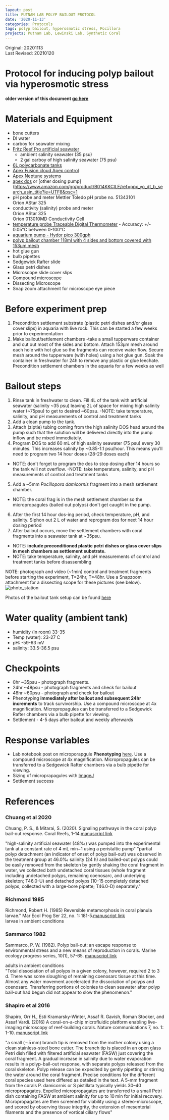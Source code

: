 ```yaml
---
layout: post
title: PUTNAM LAB POLYP BAILOUT PROTOCOL
date: '2020-11-13'
categories: Protocols
tags: polyp bailout, hyperosmotic stress, Pocillora
projects: Putnam Lab, Lewinski Lab, Synthetic Coral
---
```


Original: 20201113  
Last Revised: 20210120

# Protocol for inducing polyp bailout via hyperosmotic stress

#### older version of this document [go here](https://github.com/thesyntheticcoral/SynCoral_Protocols/blob/master/Polyp_Bailout/polyp_bailout_protocols.md)

# Materials and Equipment
- bone cutters
- DI water
- carboy for seawater mixing
- [Fritz Reef Pro artificial seawater](https://www.amazon.com/gp/product/B01K4YY8HM/ref=ppx_yo_dt_b_search_asin_title?ie=UTF8&psc=1)
    - ambient salinity seawater (35 psu)
    - 2 gal carboy of high salinity seawater (75 psu)
- [6L polycarbonate tanks](https://www.amazon.com/gp/product/B0006384LI/ref=ppx_yo_dt_b_asin_title_o02_s00?ie=UTF8&psc=1)
- [Apex Fusion cloud Apex control](https://www.neptunesystems.com/apex-fusion/)
- [Apex Neptune systems](https://www.neptunesystems.com/apex-2016/)
- [apex dos](https://www.neptunesystems.com/dos/) or [other dosing pump] (https://www.amazon.com/gp/product/B014KKCILE/ref=ppx_yo_dt_b_search_asin_title?ie=UTF8&psc=1
- pH probe and meter
    Mettler Toledo pH probe no. 51343101  
    Orion AStar 325  
- conductivity (salinity) probe and meter  
    Orion AStar 325  
    Orion 013010MD Conductivity Cell  
- [temperature probe Traceable Digital Thermometer](https://us.vwr.com/store/product/4948116/vwr-traceable-digital-thermometer)
        - Accuracy:  +/- 0.05°C between 0-100°C
- [aquarium pump - Hydor pico 300gph](https://www.amazon.com/gp/product/B003SNG9I8/ref=ppx_yo_dt_b_asin_title_o06_s00?ie=UTF8&psc=1)
- [polyp bailout chamber 118ml with 4 sides and bottom covered with 153µm mesh](https://www.amazon.com/gp/product/B00PCJ8T6G/ref=ppx_yo_dt_b_asin_title_o00_s00?ie=UTF8&psc=1)
- hot glue gun
- bulb pipettes
- Sedgewick Rafter slide
- Glass petri dishes
- Microscope slide cover slips
- Compound microscope
- Dissecting Microscope
- Snap zoom attachment for microscope eye piece

# Before experiment prep
1. Precondition settlement substrate (plastic petri dishes and/or glass cover slips) in aquaria with live rock. This can be started a few weeks prior to experimentation
2. Make bailout/settlement chambers
-take a small tupperware container and cut out most of the sides and bottom. Attach 153µm mesh around each hole with hot glue so the fragments can receive water flow. Secure mesh around the tupperware (with holes) using a hot glue gun. Soak the container in freshwater for 24h to remove any plastic or glue leechate. Precondition settlement chambers in the aquaria for a few weeks as well

# Bailout steps
1. Rinse tank in freshwater to clean. Fill 4L of the tank with artificial seawater (salinity ~35 psu) leaving 2L of space for mixing high salinity water (~75psu) to get to desired ~60psu.
-NOTE: take temperature, salinity, and pH measurements of control and treatment tanks
2. Add a clean pump to the tank.
3. Attach (ziptie) tubing coming from the high salinity DOS head around the pump such that the solution will be delivered directly into the pump inflow and be mixed immediately.
4. Program DOS to add 60 mL of high salinity seawater (75 psu) every 30 minutes. This increases salinity by ~0.85-1.1 psu/hour. This means you'll need to program two 14 hour doses (28-29 doses each)
- NOTE: don't forget to program the dos to stop dosing after 14 hours so the tank will not overflow.
-NOTE: take temperature, salinity, and pH measurements of control and treatment tanks
5. Add a ~5mm *Pocillopora damicornis* fragment into a mesh settlement chamber.
- NOTE: the coral frag is in the mesh settlement chamber so the micropropagules (bailed out polyps) don't get caught in the pump.
6. After the first 14 hour dos-ing period, check temperature, pH, and salinity. Siphon out 2 L of water and reprogram dos for next 14 hour dosing period
7. After bailout occurs, move the settlement chambers with coral fragments into a seawater tank at ~35psu.
- NOTE: **include preconditioned plastic petri dishes or glass cover slips in mesh chambers as settlement substrate.**
- NOTE: take temperature, salinity, and pH measurements of control and treatment tanks before disassembling

NOTE: photograph and video (~1min) control and treatment fragments before starting the experiment, T=24hr, T=48hr. Use a Snapzoom attachment for a dissecting scope for these pictures (see below).
![photo_station](https://github.com/thesyntheticcoral/SynCoral_Protocols/blob/master/Polyp_Bailout/equipment_images/chambers_near_dissecting_scope.HEIC)

Photos of the bailout tank setup can be found [here](https://github.com/thesyntheticcoral/SynCoral_Protocols/tree/master/Polyp_Bailout/equipment_images)

# Water quality (ambient tank)
- humidity (in room) 33-35
- Temp (water): 23-27 C
- pH: -59-63 mV
- salinity: 33.5-36.5 psu

# Checkpoints
- 0hr ~35psu - photograph fragments.
- 24hr ~48psu - photograph fragments and check for bailout
- 48hr ~60psu - photograph and check for bailout
- Phenotyping **immediately after bailout and subsequent 24hr increments** to track survivorship. Use a compound microscope at 4x magnification. Micropropagules can be transferred to a Sedgewick Rafter chambers via a bulb pipette for viewing.
- Settlement - 4-5 days after bailout and weekly afterwards

# Response variables
- Lab notebook post on microporapgule **Phenotyping** [here](https://github.com/hgreich/HGR_Lab_Notebook/blob/master/_posts/20210120_micropropagule_phenotyping.Md). Use a compound microscope at 4x magnification. Micropropagules can be transferred to a Sedgewick Rafter chambers via a bulb pipette for viewing.
- Sizing of microprapagules with [ImageJ](https://imagej.nih.gov/ij/docs/index.html)
- Settlement success

# References

### Chuang et al 2020
Chuang, P. S., & Mitarai, S. (2020). Signaling pathways in the coral polyp bail-out response. Coral Reefs, 1-14.[manuscript link](https://link.springer.com/article/10.1007/s00338-020-01983-x)  

"high-salinity artificial seawater (48‰) was pumped into the experimental tank at a constant rate of 4 mL min−1 using a peristaltic pump"
"partial polyp detachment (an indicator of onset of polyp bail-out) was observed in the treatment group at 46.0‰ salinity (24 h) and bailed-out polyps could be easily removed from the skeleton by gently shaking the coral fragment in water, we collected both undetached coral tissues (whole fragment including undetached polyps, remaining coenosarc, and underlying skeleton; T46.0-U) and detached polyps (10–15 completely detached polyps, collected with a large-bore pipette; T46.0-D) separately."

### Richmond 1985
Richmond, Robert H. (1985) Reversible metamorphosis in coral planula larvae." Mar Ecol Prog Ser 22, no. 1: 181-5.[manuscript link](https://www.int-res.com/articles/meps/22/m022p181.pdf)  
larvae in ambient conditions  

### Sammarco 1982
Sammarco, P. W. (1982). Polyp bail-out: an escape response to environmental stress and a new means of reproduction in corals. Marine ecology progress series, 10(1), 57-65. [manuscript link](http://www.int-res.com/articles/meps/10/m010p057.pdf)  

adults in ambient conditions  
"Total dissociation of all polyps in a given colony, however, required 2 to 3 d. There was some sloughing of remaining coenosarc tissue at this time. Almost any water movement accelerated the dissociation of polyps and coenosarc. Transferring portions of colonies to clean seawater after polyp bail-out had begun did not appear to slow the phenomenon."  

### Shapiro et al 2016
Shapiro, Orr H., Esti Kramarsky-Winter, Assaf R. Gavish, Roman Stocker, and Assaf Vardi. (2016) A coral-on-a-chip microfluidic platform enabling live-imaging microscopy of reef-building corals. Nature communications 7, no. 1: 1-10. [manuscript link](https://www.nature.com/articles/ncomms10860)  

"a small (∼5 mm) branch tip is removed from the mother colony using a clean stainless-steel bone cutter. The branch tip is placed in an open glass Petri dish filled with filtered artificial seawater (FASW) just covering the coral fragment. A gradual increase in salinity due to water evaporation results in a polyp-bail-out response, with separate polyps released from the coral skeleton. Polyp release can be expedited by gently pipetting or stirring the water around the coral fragment. Precise conditions for the different coral species used here differed as detailed in the text. A 5-mm fragment from the corals P. damicornis or S pistillata typically yields 30–40 micropropagates. Expelled micropropagates are transferred to a small Petri dish containing FASW at ambient salinity for up to 10 min for initial recovery. Micropropagates are then screened for viability using a stereo-microscope, and scored by observing tissue integrity, the extension of mesenterial filaments and the presence of vortical ciliary flows"
